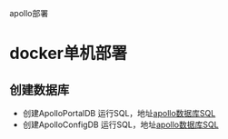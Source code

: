 apollo部署

# docker单机部署
## 创建数据库
+ 创建ApolloPortalDB
运行SQL，地址[apollo数据库SQL](https://github.com/ctripcorp/apollo/blob/master/scripts/db/migration/portaldb/V1.0.0__initialization.sql)
+ 创建ApolloConfigDB
运行SQL，地址[apollo数据库SQL](https://github.com/ctripcorp/apollo/blob/master/scripts/db/migration/configdb/V1.0.0__initialization.sql)

